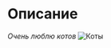 # Описание

_Очень люблю котов_
<image src="[/images/picture.jpg](https://cs9.pikabu.ru/post_img/big/2016/09/21/8/1474462705185068851.jpg)" alt="Коты">
